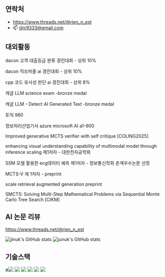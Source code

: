 연락처
---------------
- https://www.threads.net/@rien_n_est
- 📫 dnr9333@gmail.com


대외활동
---------------------

dacon 고객 대출등급 분류 경진대회 - 상위 10%

dacon 직쏘퍼즐 ai 경진대회 - 상위 10%

cpp 코드 유사성 판단 ai 경진대회 - 상위 8%

캐글 LLM science exam -bronze medal 

캐글 LLM - Detect AI Generated Text -bronze medal

토익 960

정보처리산업기사 azure microsoft AI a1-900

Improved generative MCTS verifier with self critique
[COLING2025] 

enhancing visual understanding capability of multimodal model through inference scaling 제1저자 - 대한전자공학회

SSM 모델 활용한 ecg데이터 예측 제1저자 - 정보통신학회 춘계우수논문 선정

MCTS-V 제 1저자 - preprint

scale retrieval augmented generation preprint

SMCTS: Solving Multi-Step Mathematical Problems via Sequential Monte Carlo Tree Search [CIKM]

AI 논문 리뷰 
-------------
<https://www.threads.net/@rien_n_est>



![jinuk's GitHub stats](https://github-readme-stats.vercel.app/api?username=jinuk0211&show_icons=true&theme=radical)
![junuk's GitHub stats](https://github-readme-stats.vercel.app/api?username=jinuk0211&show_icons=true&theme=radical)


기술스택 
----------------
#<img src="https://img.shields.io/badge/PyTorch-EE4C2C?style=flat-square&logo=#PyTorch&logoColor=D1180B"/>
<img src="https://img.shields.io/badge/C++-345F53?style=flat-square&logo=C++&logoColor=345F53"/>
<img
src="https://img.shields.io/badge/FASTAPI-43EED6?style=flat-square&logo=#009688&logoColor=43EED6"/>
<img src="https://img.shields.io/badge/Django-0A3711?style=flat-square&logo=#Django&logoColor=0A3711"/>
<img src="https://img.shields.io/badge/Flutter-99CCFF?style=flat-square&logo=#Flutter&logoColor=99CCFF"/>
<img src="https://img.shields.io/badge/Docker-00q9F4?style=flat-square&logo=#Docker&logoColor=0019F4"/>

